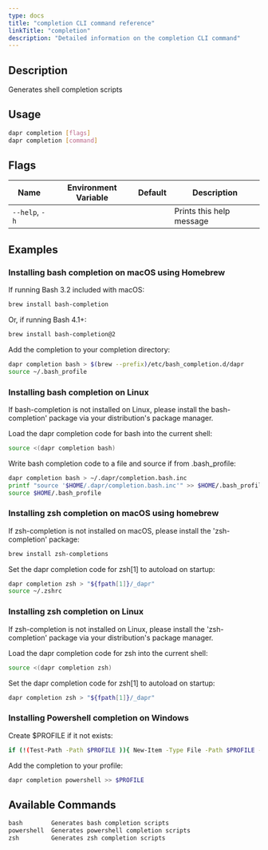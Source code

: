 ```yaml
---
type: docs
title: "completion CLI command reference"
linkTitle: "completion"
description: "Detailed information on the completion CLI command"
---
```


## Description

Generates shell completion scripts

## Usage

```bash
dapr completion [flags]
dapr completion [command]
```

## Flags

| Name | Environment Variable | Default | Description |
|------|----------------------|---------|-------------|
| `--help`, `-h` | | | Prints this help message |

## Examples

### Installing bash completion on macOS using Homebrew

If running Bash 3.2 included with macOS:
```bash
brew install bash-completion
```
Or, if running Bash 4.1+:
```bash
brew install bash-completion@2
```
Add the completion to your completion directory:
```bash
dapr completion bash > $(brew --prefix)/etc/bash_completion.d/dapr
source ~/.bash_profile
```

### Installing bash completion on Linux

If bash-completion is not installed on Linux, please install the bash-completion' package via your distribution's package manager.

Load the dapr completion code for bash into the current shell:
```bash
source <(dapr completion bash)
```

Write bash completion code to a file and source if from .bash_profile:
```bash
dapr completion bash > ~/.dapr/completion.bash.inc
printf "source '$HOME/.dapr/completion.bash.inc'" >> $HOME/.bash_profile
source $HOME/.bash_profile
```

### Installing zsh completion on macOS using homebrew

If zsh-completion is not installed on macOS, please install the 'zsh-completion' package:
```bash
brew install zsh-completions
```

Set the dapr completion code for zsh[1] to autoload on startup:
```bash
dapr completion zsh > "${fpath[1]}/_dapr"
source ~/.zshrc
```

### Installing zsh completion on Linux

If zsh-completion is not installed on Linux, please install the 'zsh-completion' package via your distribution's package manager.

Load the dapr completion code for zsh into the current shell:
```bash
source <(dapr completion zsh)
```

Set the dapr completion code for zsh[1] to autoload on startup:
```bash
dapr completion zsh > "${fpath[1]}/_dapr"
```

### Installing Powershell completion on Windows

Create $PROFILE if it not exists:
```bash
if (!(Test-Path -Path $PROFILE )){ New-Item -Type File -Path $PROFILE -Force }
```

Add the completion to your profile:
```bash
dapr completion powershell >> $PROFILE
```

## Available Commands

```txt
bash        Generates bash completion scripts
powershell  Generates powershell completion scripts
zsh         Generates zsh completion scripts
```
